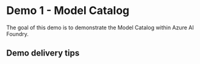 # Demo 1 - Model Catalog

The goal of this demo is to demonstrate the Model Catalog within Azure AI Foundry.

## Demo delivery tips

